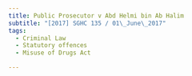 ```yaml
---
title: Public Prosecutor v Abd Helmi bin Ab Halim 
subtitle: "[2017] SGHC 135 / 01\_June\_2017"
tags:
  - Criminal Law
  - Statutory offences
  - Misuse of Drugs Act

---
```


